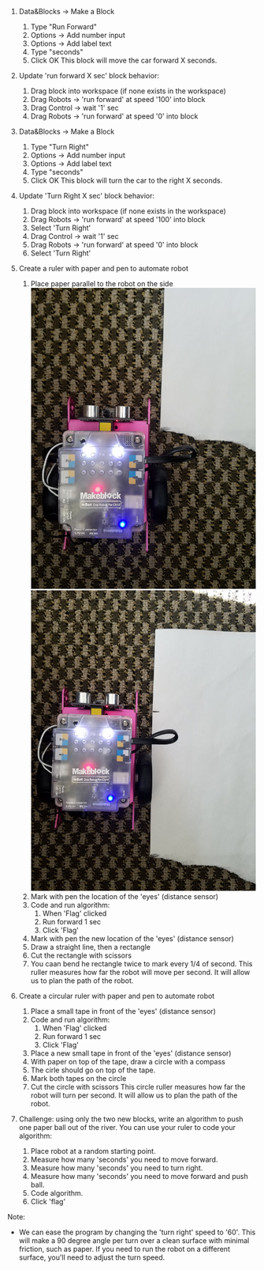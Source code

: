 1. Data&Blocks -> Make a Block
    1. Type "Run Forward"
    2. Options -> Add number input
    3. Options -> Add label text
    4. Type "seconds"
    2. Click OK
This block will move the car forward X seconds.

2. Update 'run forward X sec' block behavior:
    1. Drag block into workspace (if none exists in the workspace)
    2. Drag Robots -> 'run forward' at speed '100' into block
    3. Drag Control -> wait '1' sec
    4. Drag Robots -> 'run forward' at speed '0' into block
    
3. Data&Blocks -> Make a Block
    1. Type "Turn Right"
    2. Options -> Add number input
    3. Options -> Add label text
    4. Type "seconds"
    2. Click OK
This block will turn the car to the right X seconds.

4. Update 'Turn Right X sec' block behavior:
    1. Drag block into workspace (if none exists in the workspace)
    2. Drag Robots -> 'run forward' at speed '100' into block
    3. Select 'Turn Right'
    4. Drag Control -> wait '1' sec
    2. Drag Robots -> 'run forward' at speed '0' into block
    3. Select 'Turn Right'

5. Create a ruler with paper and pen to automate robot
    1. Place paper parallel to the robot on the side
    ![step 1.1](images/step_01_1.jpg "Before running mBot forward 1 second")
    ![step 1.2](images/step_01_2.jpg "After running mBot forward 1 second")
    2. Mark with pen the location of the 'eyes' (distance sensor)
    3. Code and run algorithm:
        1. When 'Flag' clicked
        2. Run forward 1 sec
        3. Click 'Flag'
    4. Mark with pen the new location of the 'eyes' (distance sensor)
    5. Draw a straight line, then a rectangle
    6. Cut the rectangle with scissors
    7. You caan bend he rectangle twice to mark every 1/4 of second.
This ruller measures how far the robot will move per second. It will allow us to plan the path of the robot.

6. Create a circular ruler with paper and pen to automate robot
    1. Place a small tape in front of the 'eyes' (distance sensor)
    3. Code and run algorithm:
        1. When 'Flag' clicked
        2. Run forward 1 sec
        3. Click 'Flag'
    4. Place a new small tape in front of the 'eyes' (distance sensor)
    5. With paper on top of the tape, draw a circle with a compass
    6. The cirle should go on top of the tape.
    7. Mark both tapes on the circle
    6. Cut the circle with scissors
This circle ruller measures how far the robot will turn per second. It will allow us to plan the path of the robot.

7. Challenge: using only the two new blocks, write an algorithm to push one paper ball out of the river. You can use your ruler to code your algorithm:
    1. Place robot at a random starting point.
    2. Measure how many 'seconds' you need to move forward.
    3. Measure how many 'seconds' you need to turn right.
    4. Measure how many 'seconds' you need to move forward and push ball.
    5. Code algorithm.
    6. Click 'flag'

Note: 
- We can ease the program by changing the 'turn right' speed to '60'. This will make a 90 degree angle per turn over a clean surface with minimal friction, such as paper. If you need to run the robot on a different surface, you'll need to adjust the turn speed.
